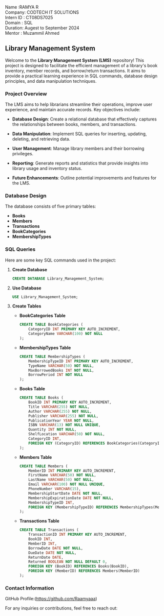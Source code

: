 Name      :RAMYA R
<BR>
Company: CODTECH IT SOLUTIONS
<BR>
Intern ID : CT08DS7025
<BR>
Domain  : SQL
<BR>
Duration: Augest to September 2024
<BR>
Mentor : Muzammil Ahmed

## Library Management System

Welcome to the **Library Management System (LMS)** repository! This project is designed to facilitate the efficient management of a library's book inventory, member records, and borrow/return transactions. It aims to provide a practical learning experience in SQL commands, database design principles, and data manipulation techniques.

### **Project Overview**

The LMS aims to help librarians streamline their operations, improve user experience, and maintain accurate records. Key objectives include:

- **Database Design**: Create a relational database that effectively captures the relationships between books, members, and transactions.
  
- **Data Manipulation**: Implement SQL queries for inserting, updating, deleting, and retrieving data.
  
- **User Management**: Manage library members and their borrowing privileges.
  
- **Reporting**: Generate reports and statistics that provide insights into library usage and inventory status.
  
- **Future Enhancements**: Outline potential improvements and features for the LMS.

### **Database Design**

The database consists of five primary tables:

- **Books**
- **Members**
- **Transactions**
- **BookCategories**
- **MembershipTypes**

### **SQL Queries**

Here are some key SQL commands used in the project:

1. **Create Database**
   ```sql
   CREATE DATABASE Library_Management_System;
   ```

2. **Use Database**
   ```sql
   USE Library_Management_System;
   ```

3. **Create Tables**
   - **BookCategories Table**
     ```sql
     CREATE TABLE BookCategories (
         CategoryID INT PRIMARY KEY AUTO_INCREMENT,
         CategoryName VARCHAR(100) NOT NULL
     );
     ```

   - **MembershipTypes Table**
     ```sql
     CREATE TABLE MembershipTypes (
         MembershipTypeID INT PRIMARY KEY AUTO_INCREMENT,
         TypeName VARCHAR(50) NOT NULL,
         MaxBorrowedBooks INT NOT NULL,
         BorrowPeriod INT NOT NULL
     );
     ```
   - **Books Table**
     ```sql
     CREATE TABLE Books (
         BookID INT PRIMARY KEY AUTO_INCREMENT,
         Title VARCHAR(255) NOT NULL,
         Author VARCHAR(255) NOT NULL,
         Publisher VARCHAR(255) NOT NULL,
         PublicationYear YEAR NOT NULL,
         ISBN VARCHAR(13) NOT NULL UNIQUE,
         Quantity INT NOT NULL,
         ShelfLocation VARCHAR(50) NOT NULL,
         CategoryID INT,
         FOREIGN KEY (CategoryID) REFERENCES BookCategories(CategoryID)
     );
     ```
   - **Members Table**
     ```sql
     CREATE TABLE Members (
         MemberID INT PRIMARY KEY AUTO_INCREMENT,
         FirstName VARCHAR(50) NOT NULL,
         LastName VARCHAR(50) NOT NULL,
         Email VARCHAR(100) NOT NULL UNIQUE,
         PhoneNumber VARCHAR(15),
         MembershipStartDate DATE NOT NULL,
         MembershipExpirationDate DATE NOT NULL,
         MembershipTypeID INT,
         FOREIGN KEY (MembershipTypeID) REFERENCES MembershipTypes(MembershipTypeID)
     );
     ```
   - **Transactions Table**
     ```sql
     CREATE TABLE Transactions (
         TransactionID INT PRIMARY KEY AUTO_INCREMENT,
         BookID INT,
         MemberID INT,
         BorrowDate DATE NOT NULL,
         DueDate DATE NOT NULL,
         ReturnDate DATE,
         Returned BOOLEAN NOT NULL DEFAULT 0,
         FOREIGN KEY (BookID) REFERENCES Books(BookID),
         FOREIGN KEY (MemberID) REFERENCES Members(MemberID)
     );
     ```


### **Contact Information**
GitHub Profile:(https://github.com/Raamyaaa)

For any inquiries or contributions, feel free to reach out:
